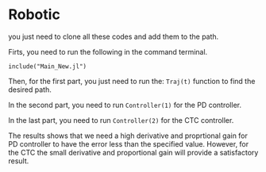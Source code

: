 # Robotic
you just need to clone all these codes and add them to the path.

Firts, you need to run the following in the command terminal.

`include("Main_New.jl")`

Then, for the first part, you just need to run the: `Traj(t)` function to find the desired path. 

In the second part, you need to run `Controller(1)` for the PD controller.


In the last part, you need to run `Controller(2)` for the CTC controller.


The results shows that we need a high derivative and proprtional gain for PD controller to have the error less than the specified value. However, for the CTC the small derivative and proportional gain will provide a satisfactory result.
